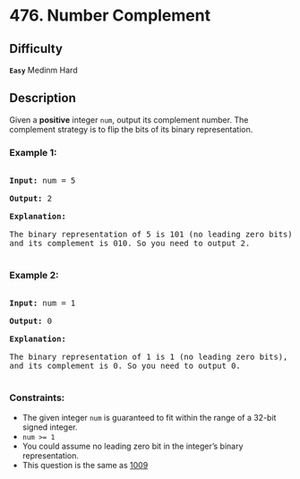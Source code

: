 # 476. Number Complement

## Difficulty

**`Easy`** Medinm Hard

## Description

Given a **positive** integer `num`, output its complement number. The complement strategy is to flip the bits of its binary representation.

### Example 1:

<pre>

<b>Input:</b> num = 5

<b>Output:</b> 2

<b>Explanation:</b> 

The binary representation of 5 is 101 (no leading zero bits), 
and its complement is 010. So you need to output 2.

</pre>

### Example 2:

<pre>

<b>Input:</b> num = 1

<b>Output:</b> 0

<b>Explanation:</b> 

The binary representation of 1 is 1 (no leading zero bits), 
and its complement is 0. So you need to output 0.

</pre>

### Constraints:

* The given integer `num` is guaranteed to fit within the range of a 32-bit signed integer.
* `num >= 1`
* You could assume no leading zero bit in the integer’s binary representation.
* This question is the same as [1009](https://leetcode.com/problems/complement-of-base-10-integer/)
